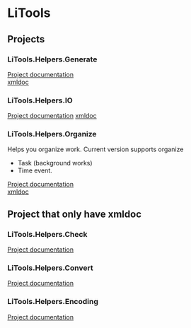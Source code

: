 # LiTools

## Projects

### LiTools.Helpers.Generate

[Project documentation](/Generate/README.md)  
[xmldoc](/xmldocmd/LiTools.Helpers.Generate.md)

### LiTools.Helpers.IO

[Project documentation](/IO/README.md)
[xmldoc](/xmldocmd/LiTools.Helpers.IO.md)

### LiTools.Helpers.Organize

Helps you organize work.
Current version supports organize

* Task (background works)
* Time event.

[Project documentation](/Organize/README.md)  
[xmldoc](/xmldocmd/LiTools.Helpers.Organize.md)

## Project that only have xmldoc

### LiTools.Helpers.Check

[Project documentation](/xmldocmd/LiTools.Helpers.Check.md)

### LiTools.Helpers.Convert

[Project documentation](/xmldocmd/LiTools.Helpers.Convert.md)

### LiTools.Helpers.Encoding

[Project documentation](/xmldocmd/LiTools.Helpers.Encoding.md)

